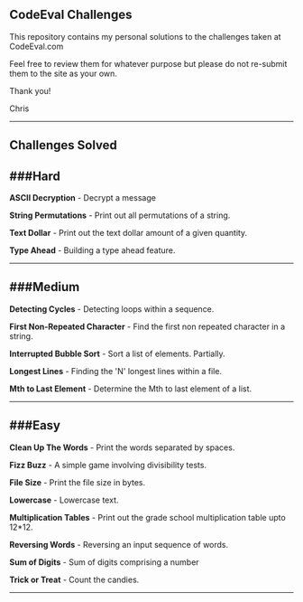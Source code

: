 CodeEval Challenges
-------------------
This repository contains my personal solutions to the challenges taken at CodeEval.com

Feel free to review them for whatever purpose but please do not re-submit them to the site as your own.

Thank you!

Chris

---
Challenges Solved
-----------------

###Hard
---
**ASCII Decryption** - Decrypt a message

**String Permutations** - Print out all permutations of a string.

**Text Dollar** - Print out the text dollar amount of a given quantity.

**Type Ahead** - Building a type ahead feature.

---
###Medium
---
**Detecting Cycles** - Detecting loops within a sequence.

**First Non-Repeated Character** - Find the first non repeated character in a string.

**Interrupted Bubble Sort** - Sort a list of elements. Partially.

**Longest Lines** - Finding the 'N' longest lines within a file.

**Mth to Last Element** - Determine the Mth to last element of a list.

---
###Easy
---
**Clean Up The Words** - Print the words separated by spaces.

**Fizz Buzz** - A simple game involving divisibility tests.

**File Size** - Print the file size in bytes.

**Lowercase** - Lowercase text.

**Multiplication Tables** - Print out the grade school multiplication table upto 12*12.

**Reversing Words** - Reversing an input sequence of words.

**Sum of Digits** - Sum of digits comprising a number

**Trick or Treat** - Count the candies.

---